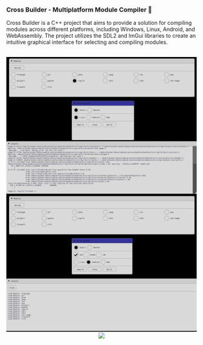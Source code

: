 ### Cross Builder - Multiplatform Module Compiler 👀 <br>

Cross Builder is a C++ project that aims to provide a solution for compiling modules across different platforms, including Windows, Linux, Android, and WebAssembly. 
The project utilizes the SDL2 and ImGui libraries to create an intuitive graphical interface for selecting and compiling modules.



<div id="raw" align="center">

<div>

<br />
<img align="center"  src="https://github.com/akadjoker/SDLBuilder/blob/f38f46c2c1af56fc6d1f2751f70119c34a58842d/images/screenshot1.jpeg?raw=true"  />

 <br />
<img align="center"  src="https://github.com/akadjoker/SDLBuilder/blob/f38f46c2c1af56fc6d1f2751f70119c34a58842d/images/screenshot2.jpeg?raw=true"  />

  
 <br />
<img align="center"  src="https://github.com/akadjoker/SDLBuilder/blob/f38f46c2c1af56fc6d1f2751f70119c34a58842d/images/screenshot3.jpeg?raw=true"  />

</div>

</div>
